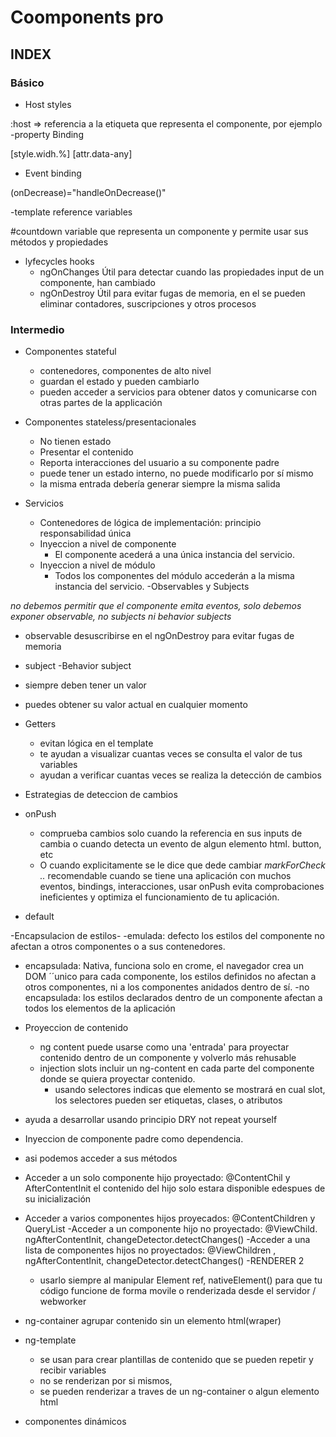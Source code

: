 # Coomponents pro

## INDEX
### Básico
- Host styles 

:host => referencia a la etiqueta que representa el componente, por ejemplo  <app-progres-bar>
-property Binding 

[style.widh.%]
[attr.data-any] 

- Event binding

(onDecrease)="handleOnDecrease()"

-template reference variables

#countdown 
variable que representa un componente y permite usar sus métodos y propiedades
- lyfecycles hooks
  - ngOnChanges
      Útil para detectar cuando las propiedades input de un componente, han cambiado 
  - ngOnDestroy 
      Útil para evitar fugas de memoria, en el se pueden eliminar contadores, suscripciones y otros procesos

### Intermedio
- Componentes stateful
   - contenedores, componentes de alto nivel
   - guardan el estado y  pueden cambiarlo
   - pueden acceder a servicios para obtener datos y comunicarse con otras partes de la applicación

- Componentes stateless/presentacionales 
  - No tienen estado
  - Presentar el contenido
  - Reporta interacciones del usuario a su componente padre
  - puede tener un estado interno, no puede modificarlo por sí mismo
  - la misma entrada debería generar siempre la misma salida
- Servicios 
  - Contenedores de lógica de implementación: principio responsabilidad única
  - Inyeccion a nivel de componente
    - El componente acederá a una única instancia del servicio.
  - Inyeccion a nivel de módulo
    - Todos los componentes del módulo accederán a la misma instancia del servicio.
-Observables y Subjects

*no debemos permitir que el componente emita eventos, solo debemos exponer observable, no subjects ni behavior subjects*

 - observable 
     desuscribirse en el ngOnDestroy para evitar fugas de memoria
 - subject 
-Behavior subject
  - siempre deben tener un valor
  - puedes obtener su valor actual en cualquier momento

 - Getters  
   - evitan lógica en el template 
   - te ayudan a visualizar cuantas veces se consulta el valor de tus variables
   - ayudan a verificar cuantas veces se realiza la detección de cambios
- Estrategias de deteccion de cambios 
 - onPush 
    - comprueba cambios solo cuando  la referencia en sus inputs de cambia o 
    cuando detecta un evento de algun elemento html. button, etc
    - O cuando explicitamente se le dice que dede cambiar *markForCheck ..*
    recomendable cuando se tiene una aplicación con muchos eventos, bindings, interacciones, usar onPush evita comprobaciones ineficientes y optimiza el funcionamiento de tu aplicación.
- default 

-Encapsulacion de estilos-
  -emulada: defecto
    los estilos del componente no afectan a otros componentes o a sus contenedores.
  - encapsulada: Nativa, funciona solo en crome, el navegador crea un DOM ´´unico para cada componente,
    los estilos definidos no afectan a otros componentes, ni a los componentes anidados dentro de sí.
  -no encapsulada: los estilos declarados dentro de un componente afectan a todos los elementos de la        aplicación

- Proyeccion de contenido
  - ng content puede usarse como una 'entrada' para proyectar contenido dentro de
  un componente y volverlo más rehusable
  - injection slots
    incluir un ng-content en cada parte del componente
    donde se quiera proyectar contenido.
    - usando selectores indicas que elemento se mostrará en cual slot, los selectores pueden ser etiquetas, clases, o atributos 
-  ayuda a desarrollar usando principio DRY not repeat yourself
- Inyeccion de componente padre como dependencia.
- asi podemos acceder a sus métodos

- Acceder a un solo componente hijo proyectado: 
  @ContentChil y AfterContentInit
  el contenido del hijo solo estara disponible edespues de su inicialización
- Acceder a varios componentes hijos proyecados: @ContentChildren y QueryList 
-Acceder a un componente hijo no proyectado: @ViewChild. ngAfterContentInit, changeDetector.detectChanges()
-Acceder a una lista de componentes hijos no proyectados: @ViewChildren ,  ngAfterContentInit, changeDetector.detectChanges()
-RENDERER 2 
  - usarlo siempre al manipular Element ref, nativeElement()
para que tu código funcione de forma movile o renderizada desde el servidor / webworker


- ng-container 
  agrupar contenido sin un elemento html(wraper)
- ng-template 
  - se usan para crear plantillas de contenido 
   que se pueden repetir y  recibir variables
  - no se renderizan por si mismos, 
  - se pueden renderizar a traves de un ng-container o algun elemento html
- componentes dinámicos



